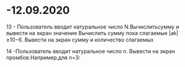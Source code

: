 # -12.09.2020

13 - Пользователь вводит натуральное число N.Вычислитьсумму и вывести на экран значение
Вычислить сумму пока слагаемые |𝑎𝑘|≥10−6. Вывести на экран сумму и количество слагаемых

14 -Пользователь вводит натуральное число n. Вывести на экран nромбов.Например,для n=3:
